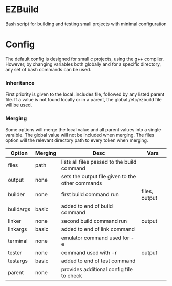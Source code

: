 # EZBuild
Bash script for building and testing small projects with minimal configuration

# Config
The default config is designed for small c projects, using the g++ compiler.
However, by changing variables both globally and for a specific directory, any set of bash commands can be used.

### Inheritance
First priority is given to the local .includes file, followed by any listed parent file.
If a value is not found locally or in a parent, the global /etc/ezbuild file will be used.

### Merging
Some options will merge the local value and all parent values into a single varaible.
The global value will not be included when merging.
The files option will the relevant directory path to every token when merging.

Option	|Merging|Desc												|Vars
-----	|-----	|-----												|-----
files	|path	|lists all files passed to the build command		|
output	|none	|sets the output file given to the other commands	|
builder	|none	|first build command run							|files, output
buildargs|basic	|added to end of build command						|
linker	|none	|second build command run							|output
linkargs|basic	|added to end of link command						|
terminal|none	|emulator command used for -e 						|
tester 	|none	|command used with -r 								|output
testargs|basic	|added to end of test command 						|
parent  |none	|provides additional config file to check			|
